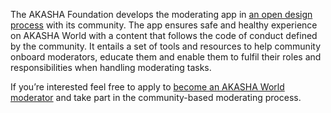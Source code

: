 The AKASHA Foundation develops the moderating app in [an open design process](https://www.notion.so/akasha-foundation/The-AKASHA-Moderating-Open-Design-Challenge-15cb49cf57e740be92534958828ca210) with its community. The app ensures safe and healthy experience on AKASHA World with a content that follows the code of conduct defined by the community. It entails a set of tools and resources to help community onboard moderators, educate them and enable them to fulfil their roles and responsibilities when handling moderating tasks.

If you’re interested feel free to apply to [become an AKASHA World moderator](https://www.notion.so/The-AKASHA-Moderating-Open-Design-Challenge-15cb49cf57e740be92534958828ca210) and take part in the community-based moderating process.